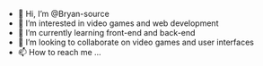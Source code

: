 - 👋 Hi, I’m @Bryan-source
- 👀 I’m interested in video games and web development
- 🌱 I’m currently learning front-end and back-end
- 💞️ I’m looking to collaborate on video games and user interfaces
- 📫 How to reach me ...

<!---
Bryan-source/Bryan-source is a ✨ special ✨ repository because its `README.md` (this file) appears on your GitHub profile.
You can click the Preview link to take a look at your changes.
--->
